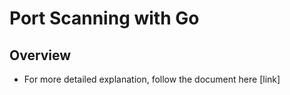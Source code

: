 # Port Scanning with Go

## Overview
 - For more detailed explanation, follow the document here [link]
